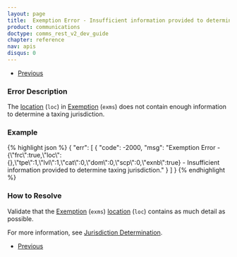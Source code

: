 ```yaml
---
layout: page
title:  Exemption Error - Insufficient information provided to determine taxing jurisdiction
product: communications
doctype: comms_rest_v2_dev_guide
chapter: reference
nav: apis
disqus: 0
---
```


<ul class="pager">
  <li class="previous"><a href="/communications/dev-guide_rest_v2/reference/calculate-tax-errors/"><i class="glyphicon glyphicon-chevron-left"></i>Previous</a></li>
</ul>

<h3>Error Description</h3>
The <a class="dev-guide-link" href="/communications/dev-guide_rest_v2/reference/location/">location</a> (<code>loc</code>) in <a class="dev-guide-link" href="/communications/dev-guide_rest_v2/reference/exemption/">Exemption</a> (<code>exms</code>) does not contain enough information to determine a taxing jurisdiction.

<h3>Example</h3>
{% highlight json %}
{
  "err": [
    {
      "code": -2000,
      "msg": "Exemption Error - {\"frc\":true,\"loc\":{},\"tpe\":1,\"lvl\":1,\"cat\":0,\"dom\":0,\"scp\":0,\"exnb\":true} - Insufficient information provided to determine taxing jurisdiction."
    }
  ]
}
{% endhighlight %}

<h3>How to Resolve</h3>
Validate that the <a class="dev-guide-link" href="/communications/dev-guide_rest_v2/reference/exemption/">Exemption</a> (<code>exms</code>) <a class="dev-guide-link" href="/communications/dev-guide_rest_v2/reference/location/">location</a> (<code>loc</code>) contains as much detail as possible.  

For more information, see <a class="dev-guide-link" href="/communications/dev-guide_rest_v2/customizing-transactions/sample-transactions/jurisdiction-determination/">Jurisdiction Determination</a>.

<ul class="pager">
  <li class="previous"><a href="/communications/dev-guide_rest_v2/reference/calculate-tax-errors/"><i class="glyphicon glyphicon-chevron-left"></i>Previous</a></li>
</ul>